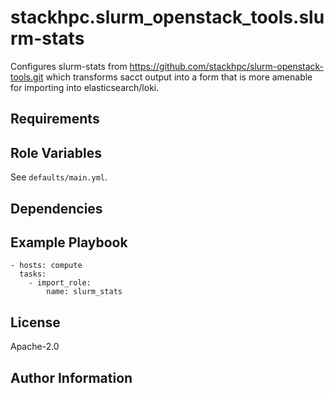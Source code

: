 stackhpc.slurm_openstack_tools.slurm-stats
==========================================

Configures slurm-stats from https://github.com/stackhpc/slurm-openstack-tools.git which
transforms sacct output into a form that is more amenable for importing into elasticsearch/loki.

Requirements
------------

Role Variables
--------------

See `defaults/main.yml`.

Dependencies
------------

Example Playbook
----------------

    - hosts: compute
      tasks:
        - import_role:
            name: slurm_stats


License
-------

Apache-2.0

Author Information
------------------
